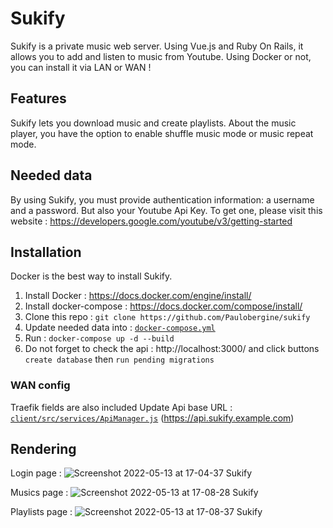 # Sukify
Sukify is a private music web server. Using Vue.js and Ruby On Rails, it allows you to add and listen to music from Youtube. Using Docker or not, you can install it via LAN or WAN !

## Features
Sukify lets you download music and create playlists. About the music player, you have the option to enable shuffle music mode or music repeat mode.
 
## Needed data
By using Sukify, you must provide authentication information: a username and a password. But also your Youtube Api Key. To get one, please visit this website : https://developers.google.com/youtube/v3/getting-started

## Installation
Docker is the best way to install Sukify. 

1. Install Docker : https://docs.docker.com/engine/install/
2. Install docker-compose : https://docs.docker.com/compose/install/
3. Clone this repo : ``git clone https://github.com/Paulobergine/sukify``
4. Update needed data into : [``docker-compose.yml``](https://github.com/Paulobergine/sukify/blob/d23ebe141112b8d7be23da38fa55f457a6d4d4e4/docker-compose.yml#L34-L36)
5. Run : ``docker-compose up -d --build``
6. Do not forget to check the api : http://localhost:3000/ and click buttons ``create database`` then ``run pending migrations``

### WAN config
Traefik fields are also included
Update Api base URL : [``client/src/services/ApiManager.js``](https://github.com/Paulobergine/sukify/blob/d37c21e3a3016a16801e7961817631eceff6c214/client/src/services/ApiManager.js#L4)
(https://api.sukify.example.com)


## Rendering
Login page :
![Screenshot 2022-05-13 at 17-04-37 Sukify](https://user-images.githubusercontent.com/56794631/168390186-7940e179-d54a-48ec-b745-e9be50fb4e32.png)


Musics page :
![Screenshot 2022-05-13 at 17-08-28 Sukify](https://user-images.githubusercontent.com/56794631/168390224-6148f0bf-4206-41a6-bd72-0b63441834f3.png)


Playlists page :
![Screenshot 2022-05-13 at 17-08-37 Sukify](https://user-images.githubusercontent.com/56794631/168390250-5cd2d2f3-71f6-4755-b253-d93bec8bc028.png)
